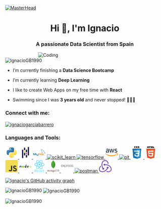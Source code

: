 [![MasterHead](https://developers.giphy.com/branch/master/static/api-512d36c09662682717108a38bbb5c57d.gif)](https://IgnacioGB1990.io)
<h1 align="center">Hi 👋, I'm Ignacio</h1>
<h3 align="center">A passionate Data Scientist from Spain</h3>
<img align="right" alt="Coding" width="400" src="https://cdn.dribbble.com/users/1162077/screenshots/3848914/programmer.gif">

<p align="left"> <img src="https://komarev.com/ghpvc/?username=IgnacioGB1990&label=Profile%20views&color=0e75b6&style=flat" alt="IgnacioGB1990" /> </p>


- I’m currently finishing a **Data Science Bootcamp**

- I’m currently learning **Deep Learning**

-  I like to create Web Apps on my free time with **React**

-  Swimming since I was **3 years old** and never stopped! 🏊🏻‍♂️ 

<h3 align="left">Connect with me:</h3>
<p align="left">
<a href="https://linkedin.com/in/ignaciogarciabarrero" target="blank"><img align="center" src="https://raw.githubusercontent.com/rahuldkjain/github-profile-readme-generator/master/src/images/icons/Social/linked-in-alt.svg" alt="ignaciogarciabarrero" height="30" width="40" /></a>

</p>

<h3 align="left">Languages and Tools:</h3>
<p align="left">
  <a href="https://www.python.org" target="_blank" rel="noreferrer"> <img src="https://raw.githubusercontent.com/devicons/devicon/master/icons/python/python-original.svg" alt="python" width="40" height="40"/> </a>
    <a href="https://pandas.pydata.org/" target="_blank" rel="noreferrer"> <img src="https://raw.githubusercontent.com/devicons/devicon/2ae2a900d2f041da66e950e4d48052658d850630/icons/pandas/pandas-original.svg" alt="pandas" width="40" height="40"/> </a>
  <a href="https://www.mysql.com/" target="_blank" rel="noreferrer"> <img src="https://raw.githubusercontent.com/devicons/devicon/master/icons/mysql/mysql-original-wordmark.svg" alt="mysql" width="40" height="40"/> </a>
  <a href="https://scikit-learn.org/" target="_blank" rel="noreferrer"> <img src="https://upload.wikimedia.org/wikipedia/commons/0/05/Scikit_learn_logo_small.svg" alt="scikit_learn" width="40" height="40"/> </a>
    <a href="https://www.tensorflow.org" target="_blank" rel="noreferrer"> <img src="https://www.vectorlogo.zone/logos/tensorflow/tensorflow-icon.svg" alt="tensorflow" width="40" height="40"/>  
  <a href="https://aws.amazon.com" target="_blank" rel="noreferrer"> <img src="https://raw.githubusercontent.com/devicons/devicon/master/icons/amazonwebservices/amazonwebservices-original-wordmark.svg" alt="aws" width="40" height="40"/> </a>  
  <a href="https://git-scm.com/" target="_blank" rel="noreferrer"> <img src="https://www.vectorlogo.zone/logos/git-scm/git-scm-icon.svg" alt="git" width="40" height="40"/> </a> 
  <a href="https://www.w3schools.com/css/" target="_blank" rel="noreferrer"> <img src="https://raw.githubusercontent.com/devicons/devicon/master/icons/css3/css3-original-wordmark.svg" alt="css3" width="40" height="40"/> </a>
  <a href="https://www.w3.org/html/" target="_blank" rel="noreferrer"> <img src="https://raw.githubusercontent.com/devicons/devicon/master/icons/html5/html5-original-wordmark.svg" alt="html5" width="40" height="40"/> </a>
  <a href="https://developer.mozilla.org/en-US/docs/Web/JavaScript" target="_blank" rel="noreferrer"> <img src="https://raw.githubusercontent.com/devicons/devicon/master/icons/javascript/javascript-original.svg" alt="javascript" width="40" height="40"/> </a>
  <a href="https://nodejs.org" target="_blank" rel="noreferrer"> <img src="https://raw.githubusercontent.com/devicons/devicon/master/icons/nodejs/nodejs-original-wordmark.svg" alt="nodejs" width="40" height="40"/> </a> <a href="https://opencv.org/" target="_blank" rel="noreferrer">
  <a href="https://reactjs.org/" target="_blank" rel="noreferrer"> <img src="https://raw.githubusercontent.com/devicons/devicon/master/icons/react/react-original-wordmark.svg" alt="react" width="40" height="40"/> </a>
  <a href="https://www.mongodb.com/" target="_blank" rel="noreferrer"> <img src="https://raw.githubusercontent.com/devicons/devicon/master/icons/mongodb/mongodb-original-wordmark.svg" alt="mongodb" width="40" height="40"/> </a>
  <a href="https://expressjs.com" target="_blank" rel="noreferrer"> <img src="https://raw.githubusercontent.com/devicons/devicon/master/icons/express/express-original-wordmark.svg" alt="express" width="40" height="40"/> </a>
  <a href="https://postman.com" target="_blank" rel="noreferrer"> <img src="https://www.vectorlogo.zone/logos/getpostman/getpostman-icon.svg" alt="postman" width="40" height="40"/> </a>
    <a href="https://redux.js.org" target="_blank" rel="noreferrer"> <img src="https://raw.githubusercontent.com/devicons/devicon/master/icons/redux/redux-original.svg" alt="redux" width="40" height="40"/> </a>
</p>


[![Ignacio's GitHub activity graph](https://activity-graph.herokuapp.com/graph?username=IgnacioGB1990&&theme=xcode)](https://github.com/IgnacioGB1990)

<p><img align="left" src="https://github-readme-stats.vercel.app/api/top-langs?username=IgnacioGB1990&show_icons=true&locale=en&layout=compact&theme=tokyonight" alt="IgnacioGB1990" /></p>

<p>&nbsp;<img align="center" src="https://github-readme-stats.vercel.app/api?username=IgnacioGB1990&show_icons=true&locale=en&theme=tokyonight" alt="IgnacioGB1990" /></p>

<p><img align="center" src="https://github-readme-streak-stats.herokuapp.com/?user=IgnacioGB1990&&theme=tokyonight" alt="IgnacioGB1990" /></p>
  
  
  
  
  
  
  
  
  
  
  
  
  
  
  
  


<!--
![Python](https://img.shields.io/badge/-Python-333333?style=flat&logo=Python&logoColor=ffd343)
![NumPy](https://img.shields.io/badge/-NumPy-333333?style=flat&logo=NumPy&logoColor=lightblue)
![Pandas](https://img.shields.io/badge/-Pandas-333333?style=flat&logo=Pandas&logoColor=blue)
![Scikit-learn](https://img.shields.io/badge/-Scikitlearn-333333?style=flat&logo=Scikit-learn&logoColor=orange)
-->




<!--
![imagen](https://img.shields.io/badge/Tableau-E97627?style=for-the-badge&logo=Tableau&logoColor=white)
-->
<!--
![Tensorflow](https://img.shields.io/badge/-Tensorflow-333333?style=flat&logo=Tensorflow&logoColor=orange)
![Keras](https://img.shields.io/badge/-Keras-333333?style=flat&logo=Keras&logoColor=red)

-->


